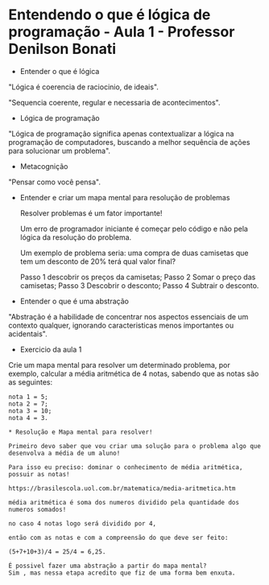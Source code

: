 # Entendendo o que é lógica de programação - Aula 1 - Professor Denilson Bonati

* Entender o que é lógica

"Lógica é coerencia de raciocinio, de ideais".

"Sequencia coerente, regular e necessaria de acontecimentos".

* Lógica de programação

"Lógica de programação significa apenas contextualizar a lógica na programação de computadores, buscando a melhor sequência de ações para solucionar um problema".

* Metacognição

"Pensar como você pensa".

* Entender e criar um mapa mental para resolução de problemas

    Resolver problemas é um fator importante!

    Um erro de programador iniciante é começar pelo código e não pela lógica da resolução do problema.

    Um exemplo de problema seria: uma compra de duas camisetas que tem um desconto de 20% terá qual valor final?

    Passo 1 descobrir os preços da camisetas;
    Passo 2 Somar o preço das camisetas;
    Passo 3 Descobrir o desconto;
    Passo 4 Subtrair o desconto.

* Entender o que é uma abstração

"Abstração é a habilidade de concentrar nos aspectos essenciais de um contexto qualquer, ignorando caracteristicas menos importantes ou acidentais".

* Exercicio da aula 1 

Crie um mapa mental para resolver um determinado problema, por exemplo, calcular a média aritmética de 4 notas, sabendo que as notas são as seguintes:

    nota 1 = 5;
    nota 2 = 7;
    nota 3 = 10;
    nota 4 = 3.

    * Resolução e Mapa mental para resolver!

    Primeiro devo saber que vou criar uma solução para o problema algo que desenvolva a média de um aluno!

    Para isso eu preciso: dominar o conhecimento de média aritmética, possuir as notas!

    https://brasilescola.uol.com.br/matematica/media-aritmetica.htm

    média aritmética é soma dos numeros dividido pela quantidade dos numeros somados!

    no caso 4 notas logo será dividido por 4,

    então com as notas e com a compreensão do que deve ser feito: 

    (5+7+10+3)/4 = 25/4 = 6,25.

    É possivel fazer uma abstração a partir do mapa mental?
    Sim , mas nessa etapa acredito que fiz de uma forma bem enxuta.
